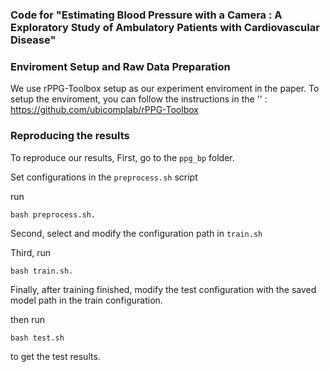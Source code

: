 ﻿### Code for "Estimating Blood Pressure with a Camera : A Exploratory Study of Ambulatory Patients with Cardiovascular Disease"

### Enviroment Setup and Raw Data Preparation
We use rPPG-Toolbox setup as our experiment enviroment in the paper.
To setup the enviroment, you can follow the instructions in the '<rPPG-Toolbox Github Repo>' : <https://github.com/ubicomplab/rPPG-Toolbox>
### Reproducing the results
To reproduce our results, 
First, go to the `ppg_bp` folder.

Set configurations in the `preprocess.sh` script 

run 
```
bash preprocess.sh.
```

Second, select and modify the configuration path in `train.sh`

Third, run 
```
bash train.sh.
```

Finally, after training finished, modify the test configuration with the saved model path in the train configuration.

then run 
```
bash test.sh
```

to get the test results.
